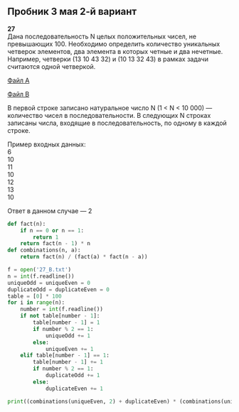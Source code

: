 ## Пробник 3 мая 2-й вариант

**27**  
Дана последовательность N целых положительных чисел, не превышающих 100. Необходимо определить количество уникальных четверок элементов, два элемента в которых четные и два нечетные. Например, четверки (13 10 43 32) и (10 13 32 43) в рамках задачи считаются одной четверкой.

<a href="/probnik/2/27_A.txt" download>Файл A</a>

<a href="/probnik/2/27_B.txt" download>Файл B</a>

В первой строке записано натуральное число N (1 < N < 10 000) — количество чисел в последовательности. В следующих N строках записаны числа, входящие в последовательность, по одному в каждой строке.

Пример входных данных:  
6  
10  
11  
10  
12  
13  
10

Ответ в данном случае — 2

```python
def fact(n):
    if n == 0 or n == 1:
        return 1
    return fact(n - 1) * n
def combinations(n, a):
    return fact(n) / (fact(a) * fact(n - a))

f = open('27_B.txt')
n = int(f.readline())
uniqueOdd = uniqueEven = 0
duplicateOdd = duplicateEven = 0
table = [0] * 100
for i in range(n):
    number = int(f.readline())
    if not table[number - 1]:
        table[number - 1] = 1
        if number % 2 == 1:
            uniqueOdd += 1
        else:
            uniqueEven += 1
    elif table[number - 1] == 1:
        table[number - 1] += 1
        if number % 2 == 1:
            duplicateOdd += 1
        else:
            duplicateEven += 1

print((combinations(uniqueEven, 2) + duplicateEven) * (combinations(uniqueOdd, 2) + duplicateOdd))
```

